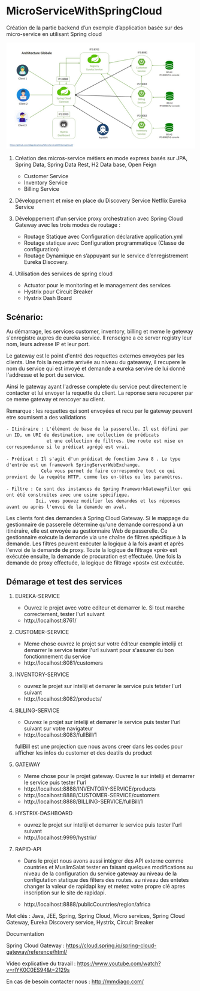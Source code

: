 # MicroServiceWithSpringCloud
Création de la partie backend d’un exemple d’application basée sur des micro-service en utilisant Spring cloud

![](ArchitectureGlobale.jpg)

1. Création des micros-service métiers en mode express basés sur JPA, Spring Data, Spring Data Rest, H2 Data base, Open Feign
    - Customer Service
    - Inventory Service
    - Billing Service
	
2. Développement et mise en place du Discovery Service Netflix Eureka Service

3. Développement d'un service proxy orchestration avec Spring Cloud Gateway avec les trois modes de routage :
    - Routage Statique avec Configuration déclarative application.yml
    - Routage statique avec Configuration programmatique (Classe de configuration)
    - Routage Dynamique en s’appuyant sur le service d’enregistrement Eureka Discovery. 
	
4. Utilisation des services de spring cloud 
	- Actuator pour le monitoring et le management des services
	- Hystrix pour Circuit Breaker 
	- Hystrix Dash Board



## Scénario: 

Au démarrage, les services customer, inventory, billing et meme le geteway s'enregistre aupres de eureka service. 
Il renseigne a ce server registry leur nom, leurs adresse IP et leur port.

Le gateway est le point d'entré des requettes externes envoyées par les clients.
Une fois la requette arrivée au niveau du gateaway, il recupere le nom du service qui est invoyé et 
demande a eureka servive de lui donné l'addresse et le port du service. 

Ainsi le gateway ayant l'adresse complete du service peut directement le contacter et lui envoyer la requette du client.
La reponse sera recuperer par ce meme gateway et rencoyer au client.

Remarque : les requettes qui sont envoyées et recu par le gateway peuvent etre soumisent a des validations 

	- Itinéraire : L'élément de base de la passerelle. Il est défini par un ID, un URI de destination, une collection de prédicats
				   et une collection de filtres. Une route est mise en correspondance si le prédicat agrégé est vrai.

	- Prédicat : Il s'agit d'un prédicat de fonction Java 8 . Le type d'entrée est un framework SpringServerWebExchange.
				 Cela vous permet de faire correspondre tout ce qui provient de la requête HTTP, comme les en-têtes ou les paramètres.

	- Filtre : Ce sont des instances de Spring FrameworkGatewayFilter qui ont été construites avec une usine spécifique.
			   Ici, vous pouvez modifier les demandes et les réponses avant ou après l'envoi de la demande en aval.


Les clients font des demandes à Spring Cloud Gateway. Si le mappage du gestionnaire de passerelle détermine qu'une demande
correspond à un itinéraire, elle est envoyée au gestionnaire Web de passerelle. Ce gestionnaire exécute la demande via 
une chaîne de filtres spécifique à la demande. Les filtres peuvent exécuter la logique à la fois avant et après l'envoi de la demande de proxy.
Toute la logique de filtrage «pré» est exécutée ensuite, la demande de procuration est effectuée. 
Une fois la demande de proxy effectuée, la logique de filtrage «post» est exécutée.


## Démarage et test des  services

1.	EUREKA-SERVICE
	- Ouvrez le projet avec votre editeur et demarrer le. Si tout marche correctement, tester l'url suivant 
	- http://localhost:8761/
	
2.	CUSTOMER-SERVICE
	- Meme chose ouvrez le projet sur votre éditeur exemple inteliji et demarrer le service
	  tester l'url suivant pour s'assurer du bon fonctionnement du service 
	- http://localhost:8081/customers
	
3.	INVENTORY-SERVICE
	- ouvrez le projet sur inteliji et demarer le service puis tetster l'url suivant
	- http://localhost:8082/products/
	
4.	BILLING-SERVICE
	- Ouvrez le projet sur inteliji et demarer le service puis tester l'url suivant sur votre navigateur
	- http://localhost:8083/fullBill/1
	
	fullBill est une projection que nous avons creer dans les codes pour afficher les infos du customer et des deatils du product
	
5.	GATEWAY
	- Meme chose pour le projet gateway. Ouvrez le sur inteliji et demarrer le service puis tester l'url
	- http://localhost:8888/INVENTORY-SERVICE/products
	- http://localhost:8888/CUSTOMER-SERVICE/customers
	- http://localhost:8888/BILLING-SERVICE/fullBill/1
	
6.	HYSTRIX-DASHBOARD
	- ouvrez le projet sur inteliji et demarrer le service puis tester l'url suivant 
	- http://localhost:9999/hystrix/
	
7.	RAPID-API
	- Dans le projet nous avons aussi intégrer des API externe comme countries et MuslimSalat tester en faisant quelques modifications
	au niveau de la configuration du service gateway au niveau de la configutation statique des filters des routes.
	au niveau des entetes changer la valeur de rapidapi key et metez votre propre clé apres inscription sur le site de rapidapi.
	
	- http://localhost:8888/publicCountries/region/africa
	
	


Mot clés : Java, JEE, Spring, Spring Cloud, Micro services, Spring Cloud Gateway, Eureka Discovery service, Hystrix, Circuit Breaker

Documentation 

Spring Cloud Gateway : https://cloud.spring.io/spring-cloud-gateway/reference/html/

Video explicative du travail : https://www.youtube.com/watch?v=rIYK0C0ES94&t=2129s

En cas de besoin contacter nous : http://mmdiago.com/